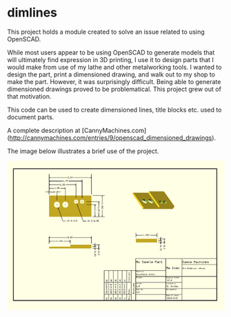 #   dimlines

This project holds a module created to solve an issue related to using OpenSCAD.

While most users appear to be using OpenSCAD to generate models that will
ultimately find expression in 3D printing, I use it to design parts that I
would make from use of my lathe and other metalworking tools. I wanted to
design the part, print a dimensioned drawing, and walk out to my shop to make
the part. However, it was surprisingly difficult. Being able to generate
dimensioned drawings proved to be problematical. This project grew out of that
motivation.

This code can be used to create dimensioned lines, title blocks etc. used to
document parts.

A complete description at [CannyMachines.com]
(http://cannymachines.com/entries/9/openscad_dimensioned_drawings).


The image below illustrates a brief use of the project.

<a href="/static/images/9/sample_part1.png"><img src="img/sample_part1a.png"
alt="dimensioning in OpenSCAD">

